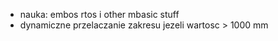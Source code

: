 - nauka: embos rtos i other mbasic stuff
- dynamiczne przelaczanie zakresu jezeli wartosc > 1000 mm









